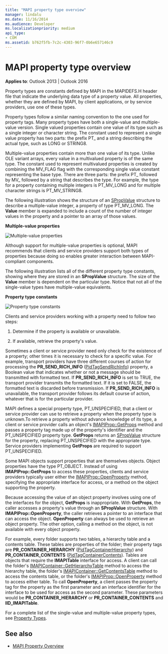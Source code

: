 ```yaml
---
title: "MAPI property type overview"
manager: lindalu
ms.date: 11/16/2014
ms.audience: Developer
ms.localizationpriority: medium
api_type:
- COM
ms.assetid: b762f5fb-7c2c-4303-96f7-0b6e657146c9
---
```


# MAPI property type overview
  
**Applies to**: Outlook 2013 | Outlook 2016 
  
Property types are constants defined by MAPI in the MAPIDEFS.H header file that indicate the underlying data type of a property value. All properties, whether they are defined by MAPI, by client applications, or by service providers, use one of these types. 
  
Property types follow a similar naming convention to the one used for property tags. Many property types have both a single-value and multiple-value version. Single valued properties contain one value of its type such as a single integer or character string. The constant used to represent a single value property has two parts: the prefix PT_ and a string describing the actual type, such as LONG or STRING8. 
  
Multiple-value properties contain more than one value of its type. Unlike OLE variant arrays, every value in a multivalued property is of the same type. The constant used to represent multivalued properties is created by combining the MV_FLAG flag with the corresponding single value constant representing the base type. There are three parts: the prefix PT_ followed by MV_ followed by a string that describes the type. For example, the type for a property containing multiple integers is PT_MV_LONG and for multiple character strings is PT_MV_STRING8.
  
The following illustration shows the structure of an [SPropValue](spropvalue.md) structure to describe a multiple-value integer, a property of type PT_MV_LONG. The **Value** member is expanded to include a count of the number of integer values in the property and a pointer to an array of those values. 
  
**Multiple-value properties**
  
![Multiple-value properties](media/amapi_12.gif "Multiple-value properties")
  
Although support for multiple-value properties is optional, MAPI recommends that clients and service providers support both types of properties because doing so enables greater interaction between MAPI-compliant components.
  
The following illustration lists all of the different property type constants, showing where they are stored in an **SPropValue** structure. The size of the **Value** member is dependent on the particular type. Notice that not all of the single-value types have multiple-value equivalents. 
  
**Property type constants**
  
![Property type constants](media/amapi_11.gif "Property type constants")
  
Clients and service providers working with a property need to follow two steps:
  
1. Determine if the property is available or unavailable.
    
2. If available, retrieve the property's value.
    
Sometimes a client or service provider need only check for the existence of a property; other times it is necessary to check for a specific value. For example, transport providers have three different courses of action for processing the **PR\_SEND_RICH_INFO** ([PidTagSendRichInfo](pidtagsendrichinfo-canonical-property.md)) property, a Boolean value that indicates whether or not a message should be transmitted with formatted text. If **PR\_SEND_RICH_INFO** is set to TRUE, the transport provider transmits the formatted text. If it is set to FALSE, the formatted text is discarded before transmission. If **PR_SEND_RICH_INFO** is unavailable, the transport provider follows its default course of action, whatever that is for the particular provider. 
  
MAPI defines a special property type, PT_UNSPECIFIED, that a client or service provider can use to retrieve a property when the property type is unknown.To retrieve a property without advance knowledge of its type, a client or service provider calls an object's [IMAPIProp::GetProps](imapiprop-getprops.md) method and passes a property tag made up of the property's identifier and the PT_UNSPECIFIED property type. **GetProps** returns an [SPropValue](spropvalue.md) structure for the property, replacing PT_UNSPECIFIED with the appropriate type. Service providers implementing **GetProps** are required to support PT_UNSPECIFIED. 
  
Some MAPI objects support properties that are themselves objects. Object properties have the type PT_OBJECT. Instead of using **IMAPIProp::GetProps** to access these properties, clients and service providers typically user either the [IMAPIProp::OpenProperty](imapiprop-openproperty.md) method, specifying the appropriate interface for access, or a method on the object supporting the property. 
  
Because accessing the value of an object property involves using one of the interfaces for the object, **GetProps** is inappropriate. With **GetProps**, the caller accesses a property's value through an **SPropValue** structure. With **IMAPIProp::OpenProperty**, the caller retrieves a pointer to an interface that can access the object. **OpenProperty** can always be used to retrieve an object property. The other option, calling a method on the object, is not available with every object property. 
  
For example, every folder supports two tables, a hierarchy table and a contents table. These tables are properties of the folder; their property tags are **PR_CONTAINER_HIERARCHY** ([PidTagContainerHierarchy](pidtagcontainerhierarchy-canonical-property.md)) and **PR_CONTAINER_CONTENTS** ([PidTagContainerContents](pidtagcontainercontents-canonical-property.md)). Tables are objects that require the **IMAPITable** interface for access. A client can call the folder's [IMAPIContainer::GetHierarchyTable](imapicontainer-gethierarchytable.md) method to access the hierarchy table, the folder's [IMAPIContainer::GetContentsTable](imapicontainer-getcontentstable.md) method to access the contents table, or the folder's [IMAPIProp::OpenProperty](imapiprop-openproperty.md) method to access either table. To call **OpenProperty**, a client passes the property tag for the property as the first parameter and an interface identifier for the interface to be used for access as the second parameter. These parameters would be **PR_CONTAINER_HIERARCHY** or **PR_CONTAINER_CONTENTS** and **IID_IMAPITable**.
  
For a complete list of the single-value and multiple-value property types, see [Property Types](property-types.md). 
  
## See also

- [MAPI Property Overview](mapi-property-overview.md)

